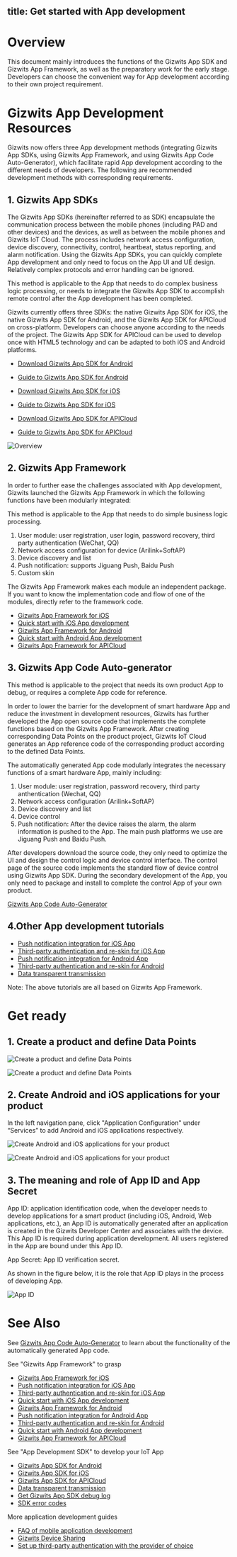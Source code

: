 title: Get started with App development
---

# Overview

This document mainly introduces the functions of the Gizwits App SDK and Gizwits App Framework, as well as the preparatory work for the early stage. Developers can choose the convenient way for App development according to their own project requirement.

# Gizwits App Development Resources 

Gizwits now offers three App development methods (integrating Gizwits App SDKs, using Gizwits App Framework, and using Gizwits App Code Auto-Generator), which facilitate rapid App development according to the different needs of developers. The following are recommended development methods with corresponding requirements.

## 1. Gizwits App SDKs

The Gizwits App SDKs (hereinafter referred to as SDK) encapsulate the communication process between the mobile phones (including PAD and other devices) and the devices, as well as between the mobile phones and Gizwits IoT Cloud. The process includes network access configuration, device discovery, connectivity, control, heartbeat, status reporting, and alarm notification. Using the Gizwits App SDKs, you can quickly complete App development and only need to focus on the App UI and UE design. Relatively complex protocols and error handling can be ignored.

This method is applicable to the App that needs to do complex business logic processing, or needs to integrate the Gizwits App SDK to accomplish remote control after the App development has been completed.

Gizwits currently offers three SDKs: the native Gizwits App SDK for iOS, the native Gizwits App SDK for Android, and the Gizwits App SDK for APICloud on cross-platform. Developers can choose anyone according to the needs of the project. The Gizwits App SDK for APICloud can be used to develop once with HTML5 technology and can be adapted to both iOS and Android platforms.


* [Download Gizwits App SDK for Android](http://download.gizwits.com/zh-cn/p/95/97)
* [Guide to Gizwits App SDK for Android](../AppDev/AndroidSDKA2.html)

* [Download Gizwits App SDK for iOS](http://download.gizwits.com/zh-cn/p/95/97)
* [Guide to Gizwits App SDK for iOS](../AppDev/iOSSDKA2.html)

* [Download Gizwits App SDK for APICloud](http://download.gizwits.com/zh-cn/p/95/97)
* [Guide to Gizwits App SDK for APICloud](../AppDev/APICloudSDK.html)


![Overview](../../../assets/en-us/quickstart/11.png)

## 2. Gizwits App Framework

In order to further ease the challenges associated with App development, Gizwits launched the Gizwits App Framework in which the following functions have been modularly integrated:

This method is applicable to the App that needs to do simple business logic processing.

1. User module: user registration, user login, password recovery, third party authentication (WeChat, QQ)
2. Network access configuration for device (Arilink+SoftAP)
3. Device discovery and list
4. Push notification: supports Jiguang Push, Baidu Push
5. Custom skin

The Gizwits App Framework makes each module an independent package. If you want to know the implementation code and flow of one of the modules, directly refer to the framework code.


* [Gizwits App Framework for iOS](../AppDev/iOSFramework.md)
* [Quick start with iOS App development](../quickstart/iOSDevQuickStart.md)
* [Gizwits App Framework for Android](../AppDev/AndroidFramework.md)
* [Quick start with Android App development](../quickstart/AndroidDevQuickStart.md)
* [Gizwits App Framework for APICloud](../AppDev/APICloudFramework.md)

## 3. Gizwits App Code Auto-generator

This method is applicable to the project that needs its own product App to debug, or requires a complete App code for reference.

In order to lower the barrier for the development of smart hardware App and reduce the investment in development resources, Gizwits has further developed the App open source code that implements the complete functions based on the Gizwits App Framework. After creating corresponding Data Points on the product project, Gizwits IoT Cloud generates an App reference code of the corresponding product according to the defined Data Points.

The automatically generated App code modularly integrates the necessary functions of a smart hardware App, mainly including:

1. User module: user registration, password recovery, third party anthentication (Wechat, QQ)
2. Network access configuration (Arilink+SoftAP)
3. Device discovery and list
4. Device control
5. Push notification: After the device raises the alarm, the alarm information is pushed to the App. The main push platforms we use are Jiguang Push and Baidu Push.

After developers download the source code, they only need to optimize the UI and design the control logic and device control interface. The control page of the source code implements the standard flow of device control using Gizwits App SDK. During the secondary development of the App, you only need to package and install to complete the control App of your own product.

[Gizwits App Code Auto-Generator](../UserManual/AppCodeAutoGenerator.md)

## 4.Other App development tutorials

* [Push notification integration for iOS App](../AppDev/iOSPushNotification.md)
* [Third-party authentication and re-skin for iOS App](../AppDev/iOSAuthReSkin.md)
* [Push notification integration for Android App](../AppDev/AndroidPushNotification.md)
* [Third-party authentication and re-skin for Android](../AppDev/AndroidAuthReSkin.md)
* [Data transparent transmission](../AppDev/TransparentTransmission.md)

Note: The above tutorials are all based on Gizwits App Framework.

# Get ready

## 1. Create a product and define Data Points

![Create a product and define Data Points](../../../assets/en-us/quickstart/12.png)

![Create a product and define Data Points](../../../assets/en-us/quickstart/13.png)
 
## 2. Create Android and iOS applications for your product

In the left navigation pane, click "Application Configuration" under “Services” to add Android and iOS applications respectively.

![Create Android and iOS applications for your product](../../../assets/en-us/quickstart/14.png)

![Create Android and iOS applications for your product](../../../assets/en-us/quickstart/15.png)
 
## 3. The meaning and role of App ID and App Secret
App ID: application identification code, when the developer needs to develop applications for a smart product (including iOS, Android, Web applications, etc.), an App ID is automatically generated after an application is created in the Gizwits Developer Center and associates with the device. This App ID is required during application development. All users registered in the App are bound under this App ID.

App Secret: App ID verification secret.

As shown in the figure below, it is the role that App ID plays in the process of developing App.

![App ID](../../../assets/en-us/quickstart/16.png)

# See Also

See [Gizwits App Code Auto-Generator](../UserManual/AppCodeAutoGenerator.md) to learn about the functionality of the automatically generated App code.

See "Gizwits App Framework" to grasp

* [Gizwits App Framework for iOS](../AppDev/iOSFramework.md)
* [Push notification integration for iOS App](../AppDev/iOSPushNotification.md)
* [Third-party authentication and re-skin for iOS App](../AppDev/iOSAuthReSkin.md)
* [Quick start with iOS App development](../quickstart/iOSDevQuickStart.md)
* [Gizwits App Framework for Android](../AppDev/AndroidFramework.md)
* [Push notification integration for Android App](../AppDev/AndroidPushNotification.md)
* [Third-party authentication and re-skin for Android](../AppDev/AndroidAuthReSkin.md)
* [Quick start with Android App development](../quickstart/AndroidDevQuickStart.md)
* [Gizwits App Framework for APICloud](../AppDev/APICloudFramework.md)

See "App Development SDK" to develop your IoT App

* [Gizwits App SDK for Android](../AppDev/AndroidSDKA2.md)
* [Gizwits App SDK for iOS](../AppDev/iOSSDKA2.md)
* [Gizwits App SDK for APICloud](../AppDev/APICloudSDK.md)
* [Data transparent transmission](../AppDev/TransparentTransmission.md)
* [Get Gizwits App SDK debug log](../AppDev/SDKLogCapture.md)
* [SDK error codes](../AppDev/SDKErrorCodes.md)

More application development guides

* [FAQ of mobile application development](../AppDev/AppDevFAQ.md)
* [Gizwits Device Sharing](../cloud/DeviceSharing.md)
* [Set up third-party authentication with the provider of choice](../AppDev/ThirdpartyAuth.md)
